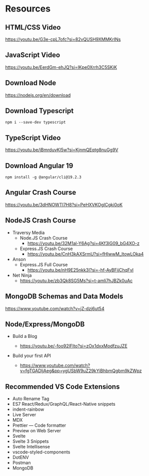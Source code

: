 # Resources

## HTML/CSS Video

https://youtu.be/G3e-cpL7ofc?si=82vQUSH9XMMKrINs

## JavaScript Video

https://youtu.be/EerdGm-ehJQ?si=lKpe0Xrrh3C5SKiK

## Download Node

https://nodejs.org/en/download

## Download Typescript

`npm i --save-dev typescript`

## TypeScript Video

https://youtu.be/jBmrduvKl5w?si=KjnmQEqtg8nuGg9V

## Download Angular 19

`npm install -g @angular/cli@19.2.3`

## Angular Crash Course

https://youtu.be/3dHNOWTI7H8?si=PeHXVKOgICgki0oK

## NodeJS Crash Course

- Traversy Media
  - Node.JS Crash Course
    - https://youtu.be/32M1al-Y6Ag?si=4Kf3lG09_bG4XO-z
  - Express.JS Crash Course
    - https://youtu.be/CnH3kAXSrmU?si=fHIwwM_ltowLOka4
- Anson
  - Express.JS Full Course
    - https://youtu.be/nH9E25nkk3I?si=-hf-AyBFijChqFvl
- Net Ninja
  - https://youtu.be/zb3Qk8SG5Ms?si=t-amli7hJBZk0uAc

## MongoDB Schemas and Data Models

https://www.youtube.com/watch?v=jZ-dzj6ut54

## Node/Express/MongoDB

- Build a Blog

  - https://youtu.be/-foo92lFIto?si=zOx1dxxModfzuJZE

- Build your first API

  - https://www.youtube.com/watch?v=fgTGADljAeg&pp=ygUSbW9uZ29kYiBhbmQgbm9kZWpz

## Recommended VS Code Extensions

- Auto Rename Tag
- ES7 React/Redux/GraphQL/React-Native snippets
- indent-rainbow
- Live Server
- MDX
- Prettier — Code formatter
- Preview on Web Server
- Svelte
- Svelte 3 Snippets
- Svelte Intellisense
- vscode-styled-components
- DotENV
- Postman
- MongoDB
